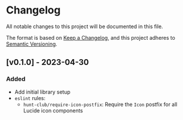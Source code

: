 # Changelog

All notable changes to this project will be documented in this file.

The format is based on [Keep a Changelog](https://keepachangelog.com/en/1.0.0/),
and this project adheres to
[Semantic Versioning](https://semver.org/spec/v2.0.0.html).

## [v0.1.0] - 2023-04-30

### Added

- Add initial library setup
- `eslint` rules:
  - `hunt-club/require-icon-postfix`: Require the `Icon` postfix for all Lucide
    icon components

